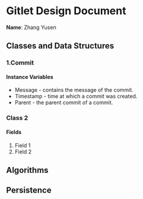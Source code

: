 # Gitlet Design Document

**Name**: Zhang Yusen

## Classes and Data Structures

### 1.Commit

#### Instance Variables
* Message - contains the message of the commit.
* Timestamp - time at which a commit was created.
* Parent - the parent commit of a commit.




### Class 2

#### Fields

1. Field 1
2. Field 2


## Algorithms

## Persistence

